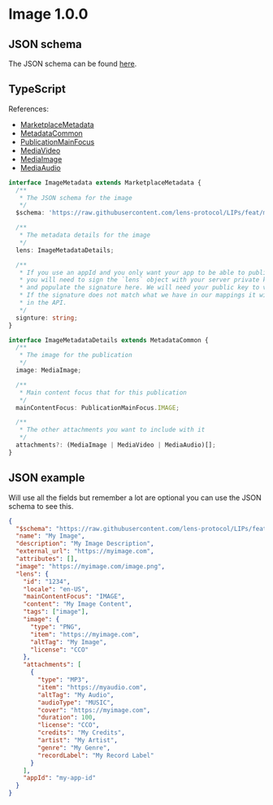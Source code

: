 # Image 1.0.0

## JSON schema

The JSON schema can be found [here](./schema.json).

## TypeScript

References:

- [MarketplaceMetadata](../../shared-ts-interfaces/marketplace-metadata.ts)
- [MetadataCommon](../../shared-ts-interfaces/metadata-common.ts)
- [PublicationMainFocus](../../shared-ts-interfaces/publication-main-focus.ts)
- [MediaVideo](../../shared-ts-interfaces/media/media-video.ts)
- [MediaImage](../../shared-ts-interfaces/media/media-image.ts)
- [MediaAudio](../../shared-ts-interfaces/media/media-audio.ts)

```ts
interface ImageMetadata extends MarketplaceMetadata {
  /**
   * The JSON schema for the image
   */
  $schema: 'https://raw.githubusercontent.com/lens-protocol/LIPs/feat/metadata-standards/lens-metadata-standards/publication/image/1.0.0/schema.json';

  /**
   * The metadata details for the image
   */
  lens: ImageMetadataDetails;

  /**
   * If you use an appId and you only want your app to be able to publish under it,
   * you will need to sign the `lens` object with your server private key
   * and populate the signature here. We will need your public key to verify this.
   * If the signature does not match what we have in our mappings it will not be surfaced
   * in the API.
   */
  signture: string;
}

interface ImageMetadataDetails extends MetadataCommon {
  /**
   * The image for the publication
   */
  image: MediaImage;

  /**
   * Main content focus that for this publication
   */
  mainContentFocus: PublicationMainFocus.IMAGE;

  /**
   * The other attachments you want to include with it
   */
  attachments?: (MediaImage | MediaVideo | MediaAudio)[];
}
```

## JSON example

Will use all the fields but remember a lot are optional you can use the JSON schema to see this.

```json
{
  "$schema": "https://raw.githubusercontent.com/lens-protocol/LIPs/feat/metadata-standards/lens-metadata-standards/publication/image/1.0.0/schema.json",
  "name": "My Image",
  "description": "My Image Description",
  "external_url": "https://myimage.com",
  "attributes": [],
  "image": "https://myimage.com/image.png",
  "lens": {
    "id": "1234",
    "locale": "en-US",
    "mainContentFocus": "IMAGE",
    "content": "My Image Content",
    "tags": ["image"],
    "image": {
      "type": "PNG",
      "item": "https://myimage.com",
      "altTag": "My Image",
      "license": "CCO"
    },
    "attachments": [
      {
        "type": "MP3",
        "item": "https://myaudio.com",
        "altTag": "My Audio",
        "audioType": "MUSIC",
        "cover": "https://myimage.com",
        "duration": 100,
        "license": "CCO",
        "credits": "My Credits",
        "artist": "My Artist",
        "genre": "My Genre",
        "recordLabel": "My Record Label"
      }
    ],
    "appId": "my-app-id"
  }
}
```
